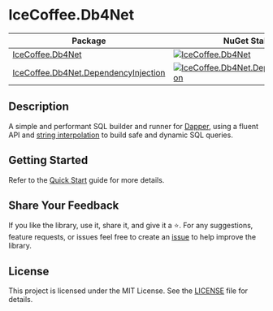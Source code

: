 ﻿# IceCoffee.Db4Net

| Package | NuGet Stable | Downloads |
| ------- | ------------ | --------- |
| [IceCoffee.Db4Net](https://www.nuget.org/packages/IceCoffee.Db4Net/) | [![IceCoffee.Db4Net](https://img.shields.io/nuget/v/IceCoffee.Db4Net.svg)](https://www.nuget.org/packages/IceCoffee.Db4Net/) | [![IceCoffee.Db4Net](https://img.shields.io/nuget/dt/IceCoffee.Db4Net.svg)](https://www.nuget.org/packages/IceCoffee.Db4Net/) |
| [IceCoffee.Db4Net.DependencyInjection](https://www.nuget.org/packages/IceCoffee.Db4Net.DependencyInjection/) | [![IceCoffee.Db4Net.DependencyInjection](https://img.shields.io/nuget/v/IceCoffee.Db4Net.DependencyInjection.svg)](https://www.nuget.org/packages/IceCoffee.Db4Net.DependencyInjection/) | [![IceCoffee.Db4Net.DependencyInjection](https://img.shields.io/nuget/dt/IceCoffee.Db4Net.DependencyInjection.svg)](https://www.nuget.org/packages/IceCoffee.Db4Net.DependencyInjection/) |

## Description
A simple and performant SQL builder and runner for [Dapper](https://github.com/DapperLib/Dapper), using a fluent API and [string interpolation](https://learn.microsoft.com/en-us/dotnet/csharp/language-reference/tokens/interpolated) to build safe and dynamic SQL queries.

## Getting Started
Refer to the [Quick Start](https://dotnet.db4.dev/) guide for more details.

## Share Your Feedback
If you like the library, use it, share it, and give it a ⭐️. For any suggestions, feature requests, or issues feel free to create an [issue](https://github.com/1249993110/IceCoffee.Db4Net/issues) to help improve the library.

## License
This project is licensed under the MIT License. See the [LICENSE](https://github.com/1249993110/IceCoffee.Db4Net/blob/main/LICENSE) file for details.